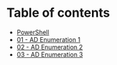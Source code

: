 # Table of contents

* [PowerShell](README.md)
* [01 - AD Enumeration 1](01-ad-enumeration-1.md)
* [02 - AD Enumeration 2](02-ad-enumeration-2.md)
* [03 - AD Enumeration 3](03-ad-enumeration-3.md)
